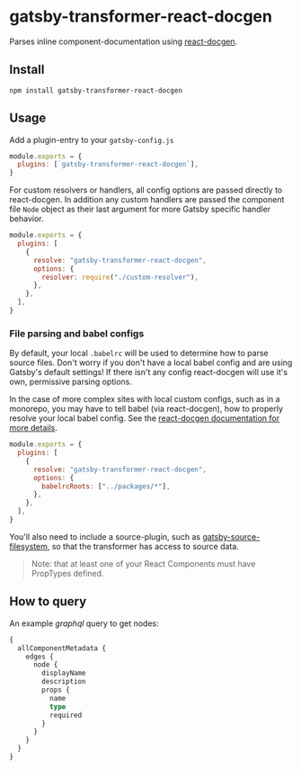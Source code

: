 # gatsby-transformer-react-docgen

Parses inline component-documentation using
[react-docgen](https://github.com/reactjs/react-docgen).

## Install

```shell
npm install gatsby-transformer-react-docgen
```

## Usage

Add a plugin-entry to your `gatsby-config.js`

```js
module.exports = {
  plugins: [`gatsby-transformer-react-docgen`],
}
```

For custom resolvers or handlers, all config options are passed directly to react-docgen.
In addition any custom handlers are passed the component file `Node` object as their last
argument for more Gatsby specific handler behavior.

```js
module.exports = {
  plugins: [
    {
      resolve: "gatsby-transformer-react-docgen",
      options: {
        resolver: require("./custom-resolver"),
      },
    },
  ],
}
```

### File parsing and babel configs

By default, your local `.babelrc` will be used to determine how to parse source files. Don't worry
if you don't have a local babel config and are using Gatsby's default settings! If there isn't any config react-docgen will
use it's own, permissive parsing options.

In the case of more complex sites with local custom configs, such as in a monorepo, you may have to tell babel (via react-docgen),
how to properly resolve your local babel config. See the [react-docgen documentation for more details](https://github.com/reactjs/react-docgen#options).

```js
module.exports = {
  plugins: [
    {
      resolve: "gatsby-transformer-react-docgen",
      options: {
        babelrcRoots: ["../packages/*"],
      },
    },
  ],
}
```

You'll also need to include a source-plugin, such as
[gatsby-source-filesystem](https://www.npmjs.com/package/gatsby-source-filesystem),
so that the transformer has access to source data.

> Note: that at least one of your React Components must have PropTypes defined.

## How to query

An example _graphql_ query to get nodes:

```graphql
{
  allComponentMetadata {
    edges {
      node {
        displayName
        description
        props {
          name
          type
          required
        }
      }
    }
  }
}
```
